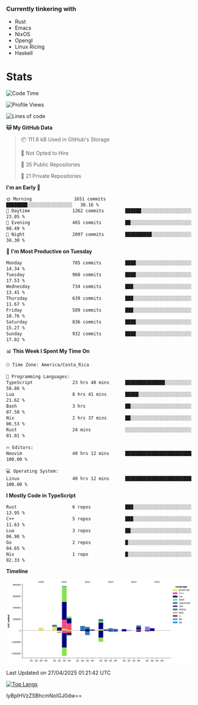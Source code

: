 ### Currently tinkering with
 - Rust
 - Emacs
 - NixOS
 - Opengl
 - Linux Ricing
 - Haskell

# Stats
<!--START_SECTION:waka-->
![Code Time](http://img.shields.io/badge/Code%20Time-1%2C405%20hrs%2021%20mins-blue)

![Profile Views](http://img.shields.io/badge/Profile%20Views-1-blue)

![Lines of code](https://img.shields.io/badge/From%20Hello%20World%20I%27ve%20Written-949.6%20thousand%20lines%20of%20code-blue)

**🐱 My GitHub Data** 

> 📦 111.8 kB Used in GitHub's Storage 
 > 
> 🚫 Not Opted to Hire
 > 
> 📜 35 Public Repositories 
 > 
> 🔑 21 Private Repositories 
 > 
**I'm an Early 🐤** 

```text
🌞 Morning                1651 commits        ████████░░░░░░░░░░░░░░░░░   30.16 % 
🌆 Daytime                1262 commits        ██████░░░░░░░░░░░░░░░░░░░   23.05 % 
🌃 Evening                465 commits         ██░░░░░░░░░░░░░░░░░░░░░░░   08.49 % 
🌙 Night                  2097 commits        ██████████░░░░░░░░░░░░░░░   38.30 % 
```
📅 **I'm Most Productive on Tuesday** 

```text
Monday                   785 commits         ████░░░░░░░░░░░░░░░░░░░░░   14.34 % 
Tuesday                  960 commits         ████░░░░░░░░░░░░░░░░░░░░░   17.53 % 
Wednesday                734 commits         ███░░░░░░░░░░░░░░░░░░░░░░   13.41 % 
Thursday                 639 commits         ███░░░░░░░░░░░░░░░░░░░░░░   11.67 % 
Friday                   589 commits         ███░░░░░░░░░░░░░░░░░░░░░░   10.76 % 
Saturday                 836 commits         ████░░░░░░░░░░░░░░░░░░░░░   15.27 % 
Sunday                   932 commits         ████░░░░░░░░░░░░░░░░░░░░░   17.02 % 
```


📊 **This Week I Spent My Time On** 

```text
🕑︎ Time Zone: America/Costa_Rica

💬 Programming Languages: 
TypeScript               23 hrs 40 mins      ███████████████░░░░░░░░░░   58.86 % 
Lua                      8 hrs 41 mins       █████░░░░░░░░░░░░░░░░░░░░   21.62 % 
Bash                     3 hrs               ██░░░░░░░░░░░░░░░░░░░░░░░   07.50 % 
Nix                      2 hrs 37 mins       ██░░░░░░░░░░░░░░░░░░░░░░░   06.53 % 
Rust                     24 mins             ░░░░░░░░░░░░░░░░░░░░░░░░░   01.01 % 

🔥 Editors: 
Neovim                   40 hrs 12 mins      █████████████████████████   100.00 % 

💻 Operating System: 
Linux                    40 hrs 12 mins      █████████████████████████   100.00 % 
```

**I Mostly Code in TypeScript** 

```text
Rust                     6 repos             ███░░░░░░░░░░░░░░░░░░░░░░   13.95 % 
C++                      5 repos             ███░░░░░░░░░░░░░░░░░░░░░░   11.63 % 
Lua                      3 repos             ██░░░░░░░░░░░░░░░░░░░░░░░   06.98 % 
Go                       2 repos             █░░░░░░░░░░░░░░░░░░░░░░░░   04.65 % 
Nix                      1 repo              █░░░░░░░░░░░░░░░░░░░░░░░░   02.33 % 
```



**Timeline**

![Lines of Code chart](https://raw.githubusercontent.com/PandeCode/PandeCode/main/assets/bar_graph.png)


 Last Updated on 27/04/2025 01:21:42 UTC
<!--END_SECTION:waka-->
<!-- 
[![PandeCode's GitHub stats](https://github-readme-stats.vercel.app/api?username=PandeCode&theme=dracula&hide_border=true&show_icons=true)](https://github.com/anuraghazra/github-readme-stats)
-->
[![Top Langs](https://github-readme-stats.vercel.app/api/top-langs/?username=PandeCode&layout=compact&theme=dracula&hide_border=true)](https://github.com/anuraghazra/github-readme-stats)

IyBpIHVzZSBhcmNoIGJ0dw==
